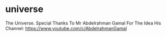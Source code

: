 # universe
The Universe. Special Thanks To Mr Abdelrahman Gamal For The Idea
His Channel: https://www.youtube.com/c/AbdelrahmanGamal
